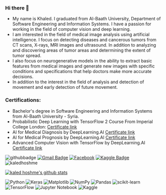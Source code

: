 ### Hi there 👋

- My name is Khaled. I graduated from Al-Baath University, Department of Software Engineering and Information Systems. I have a passion for working in the field of computer vision and deep learning.
- I am interested in the field of medical image analysis using artificial intelligence. I focus on detecting diseases and cancerous tumors from CT scans, X-rays, MRI images and ultrasound. In addition to analyzing and discovering areas of tumor areas and determining the extent of tumor spread.
- I also focus on neurogenerative models in the ability to extract basic features from medical images and generate new images with specific conditions and specifications that help doctors make more accurate decisions.
- In addition to the interest in the field of analysis and detection of movement and early detection of future movement.
### Certifications:
- Bachelor's degree in Software Engineering and Information Systems from Al-Baath University - Syria.
- Probabilistic Deep Learning with TensorFlow 2 Course From Imperial College London: <a href='https://www.coursera.org/account/accomplishments/verify/GT7MZ6MRZ7BF?utm_source=link&utm_medium=certificate&utm_content=cert_image&utm_campaign=pdf_header_button&utm_product=course'> Certificate link</a>
- AI for Medical Diagnosis by DeepLearning.AI <a href = 'https://www.coursera.org/account/accomplishments/verify/DCD28YFTKYJY?utm_source=link&utm_medium=certificate&utm_content=cert_image&utm_campaign=pdf_header_button&utm_product=course'> Certificate link</a>
- AI for Medical Prognosis by DeepLearning.AI <a href = 'https://coursera.org/share/c08e3353fae5d69487125c576b9707eb'> Certificate link</a>
- Advanced Computer Vision with TensorFlow by DeepLearning.AI <a href = 'https://coursera.org/share/fc50f0746f4bfbecba1d6b3f3c1fa904'> Certificate link</a>

![githubbadge](https://img.shields.io/github/followers/kaledhoshme123?style=social)
[![Gmail Badge](https://img.shields.io/badge/-Gmail-c14438?style=flat-square&logo=Gmail&logoColor=white&link=mailto:kdy0902ysh@gmail.com)](mailto:kaledhoshme123@gmail.com)
<a href="https://www.facebook.com/kaled.hoshme/" target="_blank"><img src="https://img.shields.io/badge/Facebook-%231877F2.svg?&style=flat-square&logo=facebook&logoColor=white" alt="Facebook"></a>
[![Kaggle Badge](http://img.shields.io/badge/-Kaggle-black?style=flat-square&logo=kaggle&link=https://www.kaggle.com/abhinand05/)](https://www.kaggle.com/kaledhoshme123)
<img src="https://komarev.com/ghpvc/?username=kaledhoshme123" alt="kaledhoshme" />


[![kaled hoshme's github stats](https://github-readme-stats.vercel.app/api?username=kaledhoshme123&show_icons=true&theme=radical)](https://github.com/anuraghazra/github-readme-stats)
  

![Python](https://img.shields.io/badge/python-3670A0?style=for-the-badge&logo=python&logoColor=ffdd54)
![Keras](https://img.shields.io/badge/Keras-%23D00000.svg?style=for-the-badge&logo=Keras&logoColor=white)
![Matplotlib](https://img.shields.io/badge/Matplotlib-%23ffffff.svg?style=for-the-badge&logo=Matplotlib&logoColor=black)
![NumPy](https://img.shields.io/badge/numpy-%23013243.svg?style=for-the-badge&logo=numpy&logoColor=white)
![Pandas](https://img.shields.io/badge/pandas-%23150458.svg?style=for-the-badge&logo=pandas&logoColor=white)
![scikit-learn](https://img.shields.io/badge/scikit--learn-%23F7931E.svg?style=for-the-badge&logo=scikit-learn&logoColor=white)
![TensorFlow](https://img.shields.io/badge/TensorFlow-%23FF6F00.svg?style=for-the-badge&logo=TensorFlow&logoColor=white)
![Jupyter Notebook](https://img.shields.io/badge/jupyter-%23FA0F00.svg?style=for-the-badge&logo=jupyter&logoColor=white)
![Kaggle](https://img.shields.io/badge/Kaggle-035a7d?style=for-the-badge&logo=kaggle&logoColor=white)
<!--
**kaledhoshme123/kaledhoshme123** is a ✨ _special_ ✨ repository because its `README.md` (this file) appears on your GitHub profile.

Here are some ideas to get you started:

- 🔭 I’m currently working on ...
- 🌱 I’m currently learning ...
- 👯 I’m looking to collaborate on ...
- 🤔 I’m looking for help with ...
- 💬 Ask me about ...
- 📫 How to reach me: ...
- 😄 Pronouns: ...
- ⚡ Fun fact: ...
-->
  
